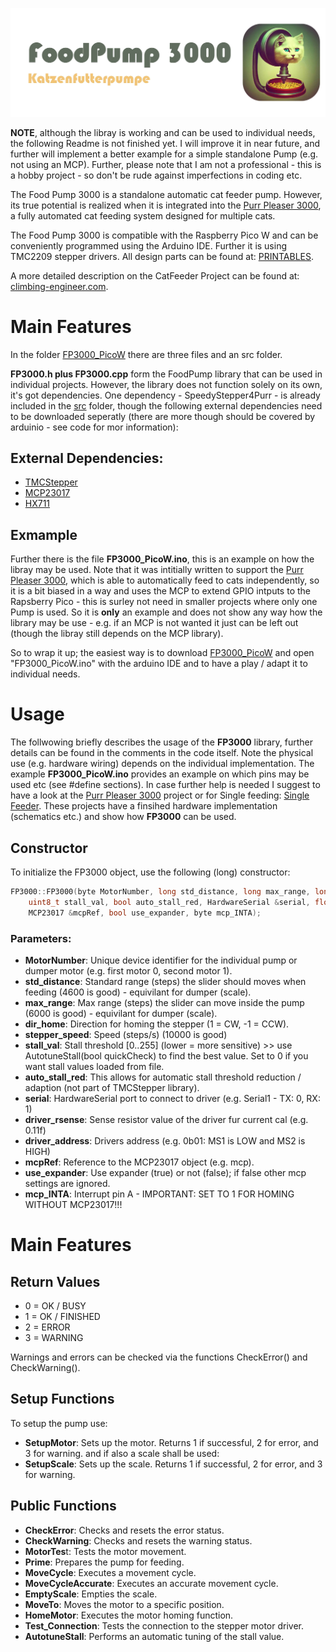 ![Foodpump3000](img/FP3000_logo.jpg)

**NOTE**, although the libray is working and can be used to individual needs, the following Readme is not finished yet. I will improve it in near future, and further will implement a better example for a simple standalone Pump (e.g. not using an MCP).
Further, please note that I am not a professional - this is a hobby project - so don't be rude against imperfections in coding etc.

The Food Pump 3000 is a standalone automatic cat feeder pump.
However, its true potential is realized when it is integrated into the [Purr Pleaser 3000](https://github.com/Poing3000/PurrPleaser3000), a fully automated cat feeding system designed for multiple cats.

The Food Pump 3000 is compatible with the Raspberry Pico W and can be conveniently programmed using the Arduino IDE. Further it is using TMC2209 stepper drivers.
All design parts can be found at: [PRINTABLES](https://www.printables.com/model/1144252-food-pump-3000-cat-food-pump).

A more detailed description on the CatFeeder Project can be found at: [climbing-engineer.com](https://www.climbing-engineer.com/automatic-cat-feeder.html).

# Main Features
In the folder [FP3000_PicoW](FP3000_PicoW) there are three files and an src folder.

**FP3000.h plus FP3000.cpp** form the FoodPump library that can be used in individual projects. However, the library does not function solely on its own, it's got dependencies.
One dependency - SpeedyStepper4Purr - is already included in the [src](FP3000_PicoW/src) folder, though the following external dependencies need to be downloaded seperatly (there are more though should be covered by arduinio - see code for mor information):

## External Dependencies:
  - [TMCStepper](https://github.com/teemuatlut/TMCStepper)
  - [MCP23017](https://github.com/wollewald/MCP23017_WE/tree/master)
  - [HX711](https://github.com/RobTillaart/HX711)

## Exmample
Further there is the file **FP3000_PicoW.ino**, this is an example on how the libray may be used. Note that it was intitially written to support the [Purr Pleaser 3000](https://github.com/Poing3000/PurrPleaser3000), which is able to automatically feed to cats independently, so it is a bit biased in a way and uses the MCP to extend GPIO intputs to the Rapsberry Pico - this is surley not need in smaller projects where only one Pump is used. So it is **only** an example and does not show any way how the library may be use - e.g. if an MCP is not wanted it just can be left out (though the libray still depends on the MCP library).

So to wrap it up; the easiest way is to download [FP3000_PicoW](FP3000_PicoW) and open "FP3000_PicoW.ino" with the arduino IDE and to have a play / adapt it to individual needs.

# Usage
The follwowing briefly describes the usage of the **FP3000** library, further details can be found in the comments in the code itself.
Note the physical use (e.g. hardware wiring) depends on the individual implementation. The example **FP3000_PicoW.ino** provides an example on which pins may be used etc (see #define sections). In case further help is needed I suggest to have a look at the [Purr Pleaser 3000](https://github.com/Poing3000/PurrPleaser3000) project or for Single feeding: [Single Feeder](https://www.climbing-engineer.com/automatic-single-cat-feeder-2.html). These projects have a finsihed hardware implementation (schematics etc.) and show how **FP3000** can be used.

## Constructor
To initialize the FP3000 object, use the following (long) constructor:
```c++
FP3000::FP3000(byte MotorNumber, long std_distance, long max_range, long dir_home, float stepper_speed,
    uint8_t stall_val, bool auto_stall_red, HardwareSerial &serial, float driver_rsense, uint8_t driver_address,
    MCP23017 &mcpRef, bool use_expander, byte mcp_INTA);
```
### Parameters:
- **MotorNumber**: Unique device identifier for the individual pump or dumper motor (e.g. first motor 0, second motor 1).
- **std_distance**: Standard range (steps) the slider should moves when feeding (4600 is good) - equivilant for dumper (scale).
- **max_range**: Max range (steps) the slider can move inside the pump (6000 is good) - equivilant for dumper (scale).
- **dir_home**: Direction for homing the stepper (1 = CW, -1 = CCW).
- **stepper_speed**: Speed (steps/s) (10000 is good)
- **stall_val**: Stall threshold [0..255] (lower = more sensitive) >> use AutotuneStall(bool quickCheck) to find the best value. Set to 0 if you want stall values loaded from file.
- **auto_stall_red**: This allows for automatic stall threshold reduction / adaption (not part of TMCStepper library).
- **serial**: HardwareSerial port to connect to driver (e.g. Serial1 - TX: 0, RX: 1)
- **driver_rsense**: Sense resistor value of the driver fur current cal (e.g. 0.11f)
- **driver_address**: Drivers address (e.g. 0b01: MS1 is LOW and MS2 is HIGH)
- **mcpRef**: Reference to the MCP23017 object (e.g. mcp).
- **use_expander**: Use expander (true) or not (false); if false other mcp settings are ignored.
- **mcp_INTA**: Interrupt pin A - IMPORTANT: SET TO 1 FOR HOMING WITHOUT MCP23017!!!

# Main Features
## Return Values
- 0 = OK / BUSY
- 1 = OK / FINISHED
- 2 = ERROR
- 3 = WARNING

Warnings and errors can be checked via the functions CheckError() and CheckWarning().

## Setup Functions
To setup the pump use:
- **SetupMotor**: Sets up the motor. Returns 1 if successful, 2 for error, and 3 for warning.
and if also a scale shall be used:
- **SetupScale**: Sets up the scale. Returns 1 if successful, 2 for error, and 3 for warning.

## Public Functions
- **CheckError**: Checks and resets the error status.
- **CheckWarning**: Checks and resets the warning status.
- **MotorTes**t: Tests the motor movement.
- **Prime**: Prepares the pump for feeding.
- **MoveCycle**: Executes a movement cycle.
- **MoveCycleAccurate**: Executes an accurate movement cycle.
- **EmptyScale**: Empties the scale.
- **MoveTo**: Moves the motor to a specific position.
- **HomeMotor**: Executes the motor homing function.
- **Test_Connection**: Tests the connection to the stepper motor driver.
- **AutotuneStall**: Performs an automatic tuning of the stall value.
